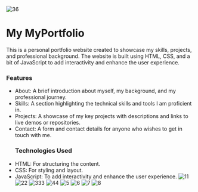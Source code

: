 ![36](https://github.com/user-attachments/assets/450b2005-1fc4-4079-8786-7d36ced7f159)

# My MyPortfolio
This is a personal portfolio website created to showcase my skills, projects, and professional background. The website is built using HTML, CSS, and a bit of JavaScript to add interactivity and enhance the user experience.
### Features
- About: A brief introduction about myself, my background, and my professional journey.
- Skills: A section highlighting the technical skills and tools I am proficient in.
- Projects: A showcase of my key projects with descriptions and links to live demos or repositories.
- Contact: A form and contact details for anyone who wishes to get in touch with me.
  ### Technologies Used
- HTML: For structuring the content.
- CSS: For styling and layout.
- JavaScript: To add interactivity and enhance the user experience.
![11](https://github.com/user-attachments/assets/45714f88-aae0-4a91-9e1f-b174d42f9d3f)
![22](https://github.com/user-attachments/assets/7f3041a6-a69e-498b-ade6-d0e6c42bb93a)
![333](https://github.com/user-attachments/assets/484069cd-0fbb-4b3f-a208-50d77e3cb3e8)
![44](https://github.com/user-attachments/assets/5a67e2eb-18c9-4159-8d4d-ade1de1f8d82)
![5](https://github.com/user-attachments/assets/77e18c23-77b0-4597-8cf7-7805acfea8e5)
![6](https://github.com/user-attachments/assets/980676fa-4631-4f14-8258-9b7372550cc6)
![7](https://github.com/user-attachments/assets/29cefac6-f634-4436-8968-95ad20a972a8)
![8](https://github.com/user-attachments/assets/7908834b-c489-4cbd-a6fe-fe38b8285484)


